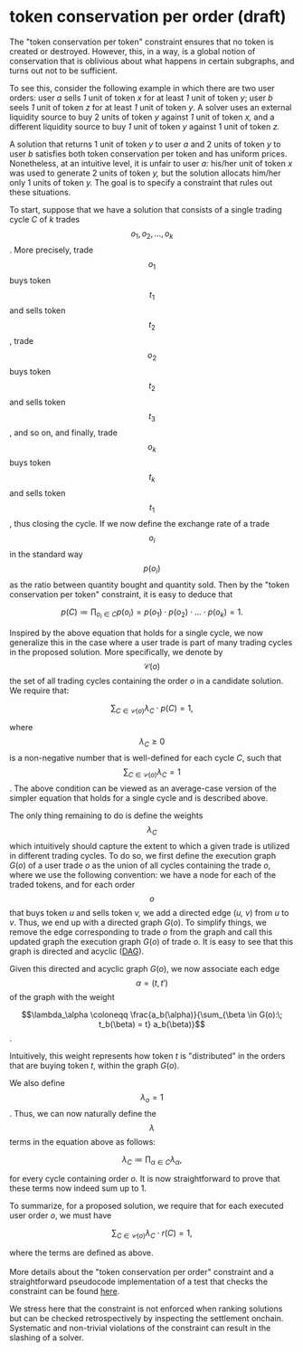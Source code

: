 # token conservation per order (draft)

The "token conservation per token" constraint ensures that no token is created or destroyed. However, this, in a way, is a global notion of conservation that is oblivious about what happens in certain subgraphs, and turns out not to be sufficient.&#x20;

To see this, consider the following example in which there are two user orders: user _a_ sells _1_ unit of token _x_ for at least _1_ unit of token _y_; user _b_ seels _1_ unit of token _z_ for at least _1_ unit of token _y_. A solver uses an external liquidity source to buy 2 units of token _y_ against _1_ unit of token _x,_ and a different liquidity source to buy _1_ unit of token _y_ against 1 unit of token _z._&#x20;

A solution that returns 1 unit of token _y_ to user _a_ and 2 units of token _y_ to user _b_ satisfies both token conservation per token and has uniform prices. Nonetheless, at an intuitive level, it is unfair to user _a:_ his/her unit of token _x_ was used to generate 2 units of token _y,_ but the solution allocats him/her only 1 units of token _y._ The goal is to specify a constraint that rules out these situations.&#x20;

To start, suppose that we have a solution that consists of a single trading cycle _C_ of _k_ trades   $$o_1, o_2, \ldots, o_k$$. More precisely, trade $$o_1$$ buys token $$t_1$$ and sells token $$t_2$$, trade $$o_2$$ buys token $$t_2$$and sells token $$t_3$$, and so on, and finally, trade $$o_k$$ buys token $$t_k$$ and sells token $$t_1$$, thus closing the cycle. If we now define the exchange rate of a trade $$o_i$$ in the standard way $$p(o_i)$$as the ratio between quantity bought and quantity sold. Then by the "token conservation per token" constraint, it is easy to deduce that

$$p(C) \coloneqq \prod_{o_i \in C} p(o_i) = p(o_1) \cdot p(o_2) \cdot \ldots \cdot p(o_k)= 1.$$

Inspired by the above equation that holds for a single cycle, we now generalize this in the case where a user trade is part of many trading cycles in the proposed solution. More specifically, we denote by $$\mathcal{C}(o)$$  the set of all trading cycles containing the order _o_ in a candidate solution. We require that:

$$\sum_{C \in \mathcal{C}(o)} \lambda_C \cdot p(C) = 1,$$

where $$\lambda_C \geq 0$$ is a non-negative number that is well-defined for each cycle _C_, such that $$\sum_{C \in \mathcal{C}(o)} \lambda_C= 1$$. The above condition can be viewed as an average-case version of the simpler equation that holds for a single cycle and is described above.

The only thing remaining to do is define the weights $$\lambda_C$$ which intuitively should capture the extent to which a given trade is utilized in different trading cycles. To do so, we first define the execution graph _G_(_o_) of a user trade _o_ as the union of all cycles containing the trade _o_, where we use the following convention: we have a node for each of the traded tokens, and for each order $$o$$ that buys token _u_ and sells token _v,_ we add a directed edge (_u, v_) from _u_ to _v_. Thus, we end up with a directed graph _G_(_o_). To simplify things, we remove the edge corresponding to trade _o_ from the graph and call this updated graph the execution graph _G_(_o_) of trade _o._ It is easy to see that this graph is directed and acyclic ([DAG](https://en.wikipedia.org/wiki/Directed\_acyclic\_graph)).

Given this directed and acyclic graph _G_(_o_), we now associate each edge $$\alpha = (t, t')$$of the graph with the weight

$$\lambda_\alpha \coloneqq \frac{a_b(\alpha)}{\sum_{\beta \in G(o):\; t_b(\beta) = t} a_b(\beta)}$$.

Intuitively, this weight represents how token _t_ is "distributed" in the orders that are buying token _t_, within the graph _G_(_o_).

We also define $$\lambda_o = 1$$ . Thus, we can now naturally define the $$\lambda$$ terms in the equation above as follows:

$$\lambda_C \coloneqq \prod_{\alpha \in C} \lambda_\alpha,$$

for every cycle containing order _o._ It is now straightforward to prove that these terms now indeed sum up to 1.

To summarize, for a proposed solution, we require that for each executed user order _o_, we must have

$$\sum_{C \in \mathcal{C}(o)} \lambda_C \cdot r(C) = 1,$$

where the terms are defined as above.\
\
More details about the "token conservation per order" constraint and a straightforward pseudocode implementation of a test that checks the constraint can be found [here](https://docs.google.com/document/d/1scicpMu3TQZUatY\_\_qzVfWPBFIrmJtb9P1GTvGDkgh8/edit?usp=sharing).

We stress here that the constraint is not enforced when ranking solutions but can be checked retrospectively by inspecting the settlement onchain. Systematic and non-trivial violations of the constraint can result in the slashing of a solver.
